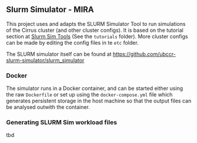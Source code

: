 ## Slurm Simulator - MIRA

This project uses and adapts the SLURM Simulator Tool to run simulations of the Cirrus cluster (and other cluster configs). It is based on the tutorial section at [Slurm Sim Tools](https://github.com/ubccr-slurm-simulator/slurm_sim_tools) (See the `tutorials` folder). More cluster configs can be made by editing the config files in te `etc` folder.

The SLURM simulator itself can be found at https://github.com/ubccr-slurm-simulator/slurm_simulator

### Docker

The simulator runs in a Docker container, and can be started either using the raw `Dockerfile` or set up using the `docker-compose.yml` file which generates persistent storage in the host machine so that the output files can be analysed outwith the container.

### Generating SLURM Sim workload files

tbd
